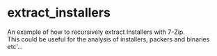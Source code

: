 # extract_installers

An example of how to recursively extract Installers with 7-Zip. <BR>
This could be useful for the analysis of installers, packers and binaries etc'... 
